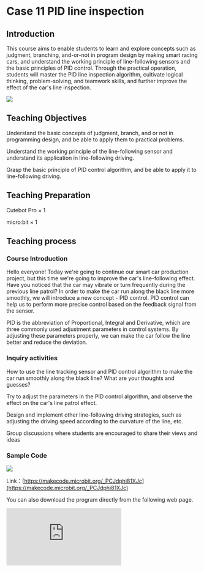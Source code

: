 ﻿---
sidebar_position: 11
sidebar_label: case 11 PID line inspection
---

# Case 11 PID line inspection

## Introduction

This course aims to enable students to learn and explore concepts such as judgment, branching, and-or-not in program design by making smart racing cars, and understand the working principle of line-following sensors and the basic principles of PID control. Through the practical operation, students will master the PID line inspection algorithm, cultivate logical thinking, problem-solving, and teamwork skills, and further improve the effect of the car's line inspection.

![](https://wiki-media-ef.oss-cn-hongkong.aliyuncs.com/i18n/en/docusaurus-plugin-content-docs/current/microbit/microbit-smart-car/microbit-smart-cutebot-pro/cases-libraries/images/cutebot-pro-case-11-01.png)

## Teaching Objectives

Understand the basic concepts of judgment, branch, and or not in programming design, and be able to apply them to practical problems.

Understand the working principle of the line-following sensor and understand its application in line-following driving.

Grasp the basic principle of PID control algorithm, and be able to apply it to line-following driving.


## Teaching Preparation

Cutebot Pro × 1

micro:bit × 1

## Teaching process

### Course Introduction

Hello everyone! Today we're going to continue our smart car production project, but this time we're going to improve the car's line-following effect. Have you noticed that the car may vibrate or turn frequently during the previous line patrol? In order to make the car run along the black line more smoothly, we will introduce a new concept - PID control. PID control can help us to perform more precise control based on the feedback signal from the sensor.

PID is the abbreviation of Proportional, Integral and Derivative, which are three commonly used adjustment parameters in control systems. By adjusting these parameters properly, we can make the car follow the line better and reduce the deviation.

### Inquiry activities

How to use the line tracking sensor and PID control algorithm to make the car run smoothly along the black line? What are your thoughts and guesses?

Try to adjust the parameters in the PID control algorithm, and observe the effect on the car's line patrol effect.

Design and implement other line-following driving strategies, such as adjusting the driving speed according to the curvature of the line, etc.

Group discussions where students are encouraged to share their views and ideas

### Sample Code

![](https://wiki-media-ef.oss-cn-hongkong.aliyuncs.com/i18n/en/docusaurus-plugin-content-docs/current/microbit/microbit-smart-car/microbit-smart-cutebot-pro/cases-libraries/images/cutebot-pro-case-11-02.png)


Link：[https://makecode.microbit.org/_PCJdphi81XJc](https://makecode.microbit.org/_PCJdphi81XJc)

You can also download the program directly from the following web page.

<div
    style={{
        position: 'relative',
        paddingBottom: '60%',
        overflow: 'hidden',
    }}
>
    <iframe
        src="https://makecode.microbit.org/_PCJdphi81XJc"
        frameborder="0"
        sandbox="allow-popups allow-forms allow-scripts allow-same-origin"
        style={{
            position: 'absolute',
            width: '100%',
            height: '100%',
        }}
    />
</div>



### Case Presentation


## Summary and Reflection

Review course content to remind students of what knowledge and skills they have acquired.

Guide students to discuss the problems and difficulties they encountered in the production process, and how to solve these problems.

Encourage students to think about the application fields and future development of smart car production cases.

## Outreach Activities

Let students try to improve the line-following function of the smart car so that it can cope with more complex lines and road conditions.

Guide students to design and implement more complex intersection processing algorithms, considering different traffic rules and situations.

Encourage students to think and discuss the practical application and future development prospects of smart racing cars in daily life.
